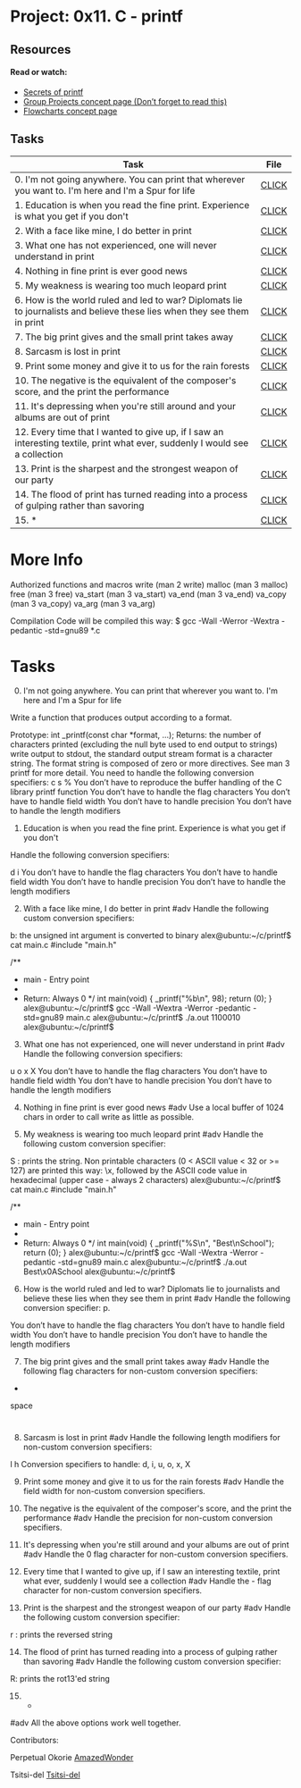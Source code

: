 # Project: 0x11. C - printf

## Resources

#### Read or watch:

* [Secrets of printf](https://intranet.alxswe.com/rltoken/7Vw7aUWgwC7JYUrqI4bh4Q)
* [Group Projects concept page (Don’t forget to read this)]()
* [Flowcharts concept page]()
## Tasks

| Task | File |
| ---- | ---- |
| 0. I'm not going anywhere. You can print that wherever you want to. I'm here and I'm a Spur for life | [CLICK](./) |
| 1. Education is when you read the fine print. Experience is what you get if you don't | [CLICK](./) |
| 2. With a face like mine, I do better in print | [CLICK](./) |
| 3. What one has not experienced, one will never understand in print | [CLICK](./) |
| 4. Nothing in fine print is ever good news | [CLICK](./) |
| 5. My weakness is wearing too much leopard print | [CLICK](./) |
| 6. How is the world ruled and led to war? Diplomats lie to journalists and believe these lies when they see them in print | [CLICK](./) |
| 7. The big print gives and the small print takes away | [CLICK](./) |
| 8. Sarcasm is lost in print | [CLICK](./) |
| 9. Print some money and give it to us for the rain forests | [CLICK](./) |
| 10. The negative is the equivalent of the composer's score, and the print the performance | [CLICK](./) |
| 11. It's depressing when you're still around and your albums are out of print | [CLICK](./) |
| 12. Every time that I wanted to give up, if I saw an interesting textile, print what ever, suddenly I would see a collection | [CLICK](./) |
| 13. Print is the sharpest and the strongest weapon of our party | [CLICK](./) |
| 14. The flood of print has turned reading into a process of gulping rather than savoring | [CLICK](./) |
| 15. * | [CLICK](./) |

# More Info
Authorized functions and macros
write (man 2 write)
malloc (man 3 malloc)
free (man 3 free)
va_start (man 3 va_start)
va_end (man 3 va_end)
va_copy (man 3 va_copy)
va_arg (man 3 va_arg)

Compilation
Code will be compiled this way:
$ gcc -Wall -Werror -Wextra -pedantic -std=gnu89 *.c

# Tasks

0. I'm not going anywhere. You can print that wherever you want to. I'm here and I'm a Spur for life

Write a function that produces output according to a format.

Prototype: int _printf(const char *format, ...);
Returns: the number of characters printed (excluding the null byte used to end output to strings)
write output to stdout, the standard output stream
format is a character string. The format string is composed of zero or more directives. See man 3 printf for more detail. You need to handle the following conversion specifiers:
c
s
%
You don’t have to reproduce the buffer handling of the C library printf function
You don’t have to handle the flag characters
You don’t have to handle field width
You don’t have to handle precision
You don’t have to handle the length modifiers

    
1. Education is when you read the fine print. Experience is what you get if you don't

Handle the following conversion specifiers:

d
i
You don’t have to handle the flag characters
You don’t have to handle field width
You don’t have to handle precision
You don’t have to handle the length modifiers

    
2. With a face like mine, I do better in print
#adv
Handle the following custom conversion specifiers:

b: the unsigned int argument is converted to binary
alex@ubuntu:~/c/printf$ cat main.c
#include "main.h"

/**
 * main - Entry point
 *
 * Return: Always 0
 */
int main(void)
{
    _printf("%b\n", 98);
    return (0);
}
alex@ubuntu:~/c/printf$ gcc -Wall -Wextra -Werror -pedantic -std=gnu89 main.c
alex@ubuntu:~/c/printf$ ./a.out
1100010
alex@ubuntu:~/c/printf$

   
3. What one has not experienced, one will never understand in print
#adv
Handle the following conversion specifiers:

u
o
x
X
You don’t have to handle the flag characters
You don’t have to handle field width
You don’t have to handle precision
You don’t have to handle the length modifiers

    
4. Nothing in fine print is ever good news
#adv
Use a local buffer of 1024 chars in order to call write as little as possible.

    
5. My weakness is wearing too much leopard print
#adv
Handle the following custom conversion specifier:

S : prints the string.
Non printable characters (0 < ASCII value < 32 or >= 127) are printed this way: \x, followed by the ASCII code value in hexadecimal (upper case - always 2 characters)
alex@ubuntu:~/c/printf$ cat main.c
#include "main.h"

/**
 * main - Entry point
 *
 * Return: Always 0
 */
int main(void)
{
    _printf("%S\n", "Best\nSchool");
    return (0);
}
alex@ubuntu:~/c/printf$ gcc -Wall -Wextra -Werror -pedantic -std=gnu89 main.c
alex@ubuntu:~/c/printf$ ./a.out
Best\x0ASchool
alex@ubuntu:~/c/printf$

   
6. How is the world ruled and led to war? Diplomats lie to journalists and believe these lies when they see them in print
#adv
Handle the following conversion specifier: p.

You don’t have to handle the flag characters
You don’t have to handle field width
You don’t have to handle precision
You don’t have to handle the length modifiers

    
7. The big print gives and the small print takes away
#adv
Handle the following flag characters for non-custom conversion specifiers:

+
space
#

    
8. Sarcasm is lost in print
#adv
Handle the following length modifiers for non-custom conversion specifiers:

l
h
Conversion specifiers to handle: d, i, u, o, x, X

    
9. Print some money and give it to us for the rain forests
#adv
Handle the field width for non-custom conversion specifiers.

    
10. The negative is the equivalent of the composer's score, and the print the performance
#adv
Handle the precision for non-custom conversion specifiers.

     
11. It's depressing when you're still around and your albums are out of print
#adv
Handle the 0 flag character for non-custom conversion specifiers.

    
12. Every time that I wanted to give up, if I saw an interesting textile, print what ever, suddenly I would see a collection
#adv
Handle the - flag character for non-custom conversion specifiers.

    
13. Print is the sharpest and the strongest weapon of our party
#adv
Handle the following custom conversion specifier:

r : prints the reversed string
    
14. The flood of print has turned reading into a process of gulping rather than savoring
#adv
Handle the following custom conversion specifier:

R: prints the rot13'ed string
    
15. *
#adv
All the above options work well together.


Contributors:

Perpetual Okorie [AmazedWonder](https://github.com/AmazedWonder)

Tsitsi-del [Tsitsi-del](https://github.com/Tsitsi-del)
